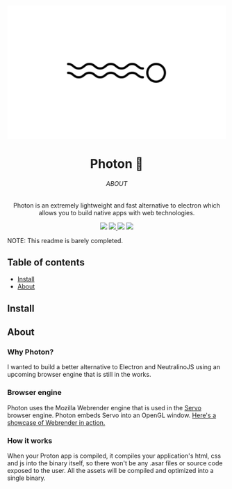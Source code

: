 <img align="center" src=".github/Banner.png">
<h1 align="center">Photon 🚀</h1>
<h6 align="center">ABOUT</h6>
<p align="center">
  Photon is an extremely lightweight and fast alternative to electron which allows you to build native apps with web technologies.
</p>

<p align='center'>
  <a>
    <img src='https://img.shields.io/badge/stability-experimental-orange?style=for-the-badge' height='25'>
  </a>
  <a href='https://github.com/raphtlw/zorin/pulls'>
    <img src="https://img.shields.io/badge/PR's-welcome-limegreen?style=for-the-badge&logo=github" height='25'>
  </a>
  <a>
    <img src='https://img.shields.io/badge/build-success-green?style=for-the-badge' height='25'>
  </a>
  <a href='https://github.com/prettier/prettier'>
    <img src='https://img.shields.io/badge/code_style-rust-red?style=for-the-badge' height='25'>
  </a>
</p>

NOTE: This readme is barely completed.

## Table of contents

- [Install](#install)
- [About](#about)

## Install

<!-- TODO: not completed yet -->

## About

### Why Photon?

I wanted to build a better alternative to Electron and NeutralinoJS using an upcoming browser engine that is still in the works.

### Browser engine

Photon uses the Mozilla Webrender engine that is used in the [Servo](https://github.com/servo/servo) browser engine. Photon embeds Servo into an OpenGL window. [Here's a showcase of Webrender in action.](https://www.youtube.com/watch?v=u0hYIRQRiws&feature=youtu.be)

### How it works

When your Proton app is compiled, it compiles your application's html, css and js into the binary itself, so there won't be any .asar files or source code exposed to the user. All the assets will be compiled and optimized into a single binary.